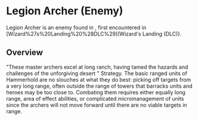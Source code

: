 # Legion Archer (Enemy)

Legion Archer is an enemy found in , first encountered in [Wizard%27s%20Landing%20%28DLC%29](Wizard's Landing (DLC)).
## Overview

"These master archers excel at long ranch, having tamed the hazards and challenges of the unforgiving desert "
Strategy.
The basic ranged units of Hammerhold are no slouches at what they do best: picking off targets from a very long range, often outside the range of towers that barracks units and heroes may be too close to. Combating them requires either equally long range, area of effect abilities, or complicated micromanagement of units since the archers will not move forward until there are no viable targets in range.